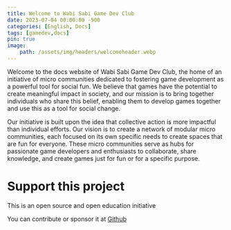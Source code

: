 ```yaml
---
title: Welcome to Wabi Sabi Game Dev Club
date: 2023-07-04 00:00:00 -500
categories: [English, Docs]
tags: [gamedev,docs]
pin: true
image:
    path: /assets/img/headers/welcomeheader.webp
--- 
```


Welcome to the docs website of Wabi Sabi Game Dev Club, the home of an initiative of micro communities dedicated to fostering game development as a powerful tool for social fun. We believe that games have the potential to create meaningful impact in society, and our mission is to bring together individuals who share this belief, enabling them to develop games together and use this as a tool for social change.

Our initiative is built upon the idea that collective action is more impactful than individual efforts. Our vision is to create a network of modular micro communities, each focused on its own specific needs to create spaces that are fun for everyone. These micro communities serve as hubs for passionate game developers and enthusiasts to collaborate, share knowledge, and create games just for fun or for a specific purpose.

# Support this project
This is an open source and open education initiative

You can contribute or sponsor it at [Github](https://github.com/WabiSabiClub/wabisabiclub.github.io)

